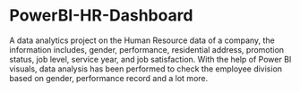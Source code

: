 # PowerBI-HR-Dashboard
A data analytics project on the Human Resource data of a company, the information includes, gender, performance, residential address, promotion status, job level, service year, and job satisfaction. With the help of Power BI visuals, data analysis has been performed to check the employee division based on gender, performance record and a lot more.
